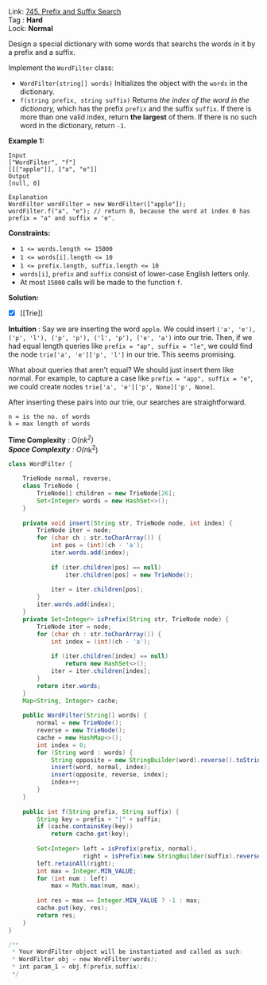 Link: [745. Prefix and Suffix Search](https://leetcode.com/problems/prefix-and-suffix-search/) <br>
Tag : **Hard**<br>
Lock: **Normal**

Design a special dictionary with some words that searchs the words in it by a prefix and a suffix.

Implement the `WordFilter` class:

-   `WordFilter(string[] words)` Initializes the object with the `words` in the dictionary.
-   `f(string prefix, string suffix)` Returns _the index of the word in the dictionary,_ which has the prefix `prefix` and the suffix `suffix`. If there is more than one valid index, return **the largest** of them. If there is no such word in the dictionary, return `-1`.

**Example 1:**
```
Input
["WordFilter", "f"]
[[["apple"]], ["a", "e"]]
Output
[null, 0]

Explanation
WordFilter wordFilter = new WordFilter(["apple"]);
wordFilter.f("a", "e"); // return 0, because the word at index 0 has prefix = "a" and suffix = 'e".
```

**Constraints:**
-   `1 <= words.length <= 15000`
-   `1 <= words[i].length <= 10`
-   `1 <= prefix.length, suffix.length <= 10`
-   `words[i]`, `prefix` and `suffix` consist of lower-case English letters only.
-   At most `15000` calls will be made to the function `f`.

**Solution:**
- [x] [[Trie]]

**Intuition** :
Say we are inserting the word `apple`. We could insert `('a', 'e'), ('p', 'l'), ('p', 'p'), ('l', 'p'), ('e', 'a')` into our trie. Then, if we had equal length queries like `prefix = "ap", suffix = "le"`, we could find the node `trie['a', 'e']['p', 'l']` in our trie. This seems promising.

What about queries that aren't equal? We should just insert them like normal. For example, to capture a case like `prefix = "app", suffix = "e"`, we could create nodes `trie['a', 'e']['p', None]['p', None]`.

After inserting these pairs into our trie, our searches are straightforward.

```
n = is the no. of words
k = max length of words
```
**Time Complexity** : O(n*k<sup>2</sup>)<br>
**Space Complexity** : O(n*k<sup>2</sup>)

```java
class WordFilter {

    TrieNode normal, reverse;
    class TrieNode {
        TrieNode[] children = new TrieNode[26];
        Set<Integer> words = new HashSet<>();
    }
    
    private void insert(String str, TrieNode node, int index) {
        TrieNode iter = node;
        for (char ch : str.toCharArray()) {
            int pos = (int)(ch - 'a');
            iter.words.add(index);
            
            if (iter.children[pos] == null)
                iter.children[pos] = new TrieNode();
            
            iter = iter.children[pos];
        }
        iter.words.add(index);
    }
    private Set<Integer> isPrefix(String str, TrieNode node) {
        TrieNode iter = node;
        for (char ch : str.toCharArray()) {
            int index = (int)(ch - 'a');
            
            if (iter.children[index] == null)
                return new HashSet<>();
            iter = iter.children[index];
        }
        return iter.words;
    }
    Map<String, Integer> cache;
    
    public WordFilter(String[] words) {
        normal = new TrieNode();
        reverse = new TrieNode();
        cache = new HashMap<>();
        int index = 0;
        for (String word : words) {
            String opposite = new StringBuilder(word).reverse().toString();
            insert(word, normal, index);
            insert(opposite, reverse, index);
            index++;
        }
    }
    
    public int f(String prefix, String suffix) {
        String key = prefix + "|" + suffix;
        if (cache.containsKey(key))
            return cache.get(key);
        
        Set<Integer> left = isPrefix(prefix, normal),
                     right = isPrefix(new StringBuilder(suffix).reverse().toString(), reverse);
        left.retainAll(right);
        int max = Integer.MIN_VALUE;
        for (int num : left)
            max = Math.max(num, max);
        
        int res = max == Integer.MIN_VALUE ? -1 : max;
        cache.put(key, res);
        return res;
    }
}

/**
 * Your WordFilter object will be instantiated and called as such:
 * WordFilter obj = new WordFilter(words);
 * int param_1 = obj.f(prefix,suffix);
 */
```
